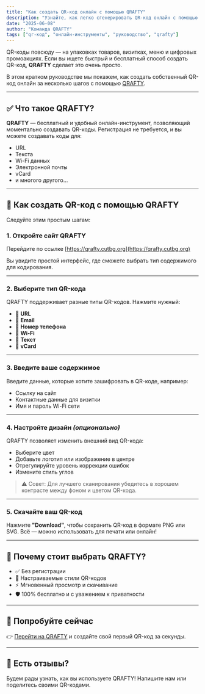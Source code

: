 ```yaml
---
title: "Как создать QR-код онлайн с помощью QRAFTY"
description: "Узнайте, как легко сгенерировать QR-код онлайн с помощью QRAFTY. Без регистрации — быстро, бесплатно и с возможностью настройки."
date: "2025-06-08"
author: "Команда QRAFTY"
tags: ["qr-код", "онлайн-инструменты", "руководство", "qrafty"]
---
```


QR-коды повсюду — на упаковках товаров, визитках, меню и цифровых промоакциях. Если вы ищете быстрый и бесплатный способ создать QR-код, **QRAFTY** сделает это очень просто.

В этом кратком руководстве мы покажем, как создать собственный QR-код онлайн за несколько шагов с помощью [QRAFTY](https://qrafty.cutbg.org).

---

## ✅ Что такое QRAFTY?

**QRAFTY** — бесплатный и удобный онлайн-инструмент, позволяющий моментально создавать QR-коды. Регистрация не требуется, и вы можете создавать коды для:

- URL
- Текста
- Wi-Fi данных
- Электронной почты
- vCard
- и многого другого...

---

## 🚀 Как создать QR-код с помощью QRAFTY

Следуйте этим простым шагам:

### 1. Откройте сайт QRAFTY

Перейдите по ссылке [https://qrafty.cutbg.org](https://qrafty.cutbg.org)

Вы увидите простой интерфейс, где сможете выбрать тип содержимого для кодирования.

---

### 2. Выберите тип QR-кода

QRAFTY поддерживает разные типы QR-кодов. Нажмите нужный:
- 🔗 **URL**
- 📧 **Email**
- 📱 **Номер телефона**
- 📶 **Wi-Fi**
- 💬 **Текст**
- 👤 **vCard**

---

### 3. Введите ваше содержимое

Введите данные, которые хотите зашифровать в QR-коде, например:
- Ссылку на сайт
- Контактные данные для визитки
- Имя и пароль Wi-Fi сети

---

### 4. Настройте дизайн *(опционально)*

QRAFTY позволяет изменить внешний вид QR-кода:
- Выберите цвет
- Добавьте логотип или изображение в центре
- Отрегулируйте уровень коррекции ошибок
- Измените стиль углов

> ⚠️ Совет: Для лучшего сканирования убедитесь в хорошем контрасте между фоном и цветом QR-кода.

---

### 5. Скачайте ваш QR-код

Нажмите **"Download"**, чтобы сохранить QR-код в формате PNG или SVG. Всё — можно использовать для печати или онлайн!

---

## 🎯 Почему стоит выбрать QRAFTY?

- ✅ Без регистрации
- 🎨 Настраиваемые стили QR-кодов
- ⚡ Мгновенный просмотр и скачивание
- 🛡️ 100% бесплатно и с уважением к приватности

---

## 🔗 Попробуйте сейчас

👉 [Перейти на QRAFTY](https://qrafty.cutbg.org) и создайте свой первый QR-код за секунды.

---

## 💬 Есть отзывы?

Будем рады узнать, как вы используете QRAFTY! Напишите нам или поделитесь своими QR-кодами.
